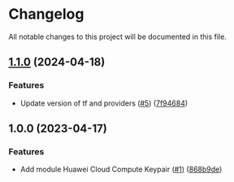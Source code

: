 # Changelog

All notable changes to this project will be documented in this file.

## [1.1.0](https://github.com/cloud-labs-infra/terraform-huaweicloud-keypair/compare/v1.0.0...v1.1.0) (2024-04-18)


### Features

* Update version of tf and providers ([#5](https://github.com/cloud-labs-infra/terraform-huaweicloud-keypair/issues/5)) ([7f94684](https://github.com/cloud-labs-infra/terraform-huaweicloud-keypair/commit/7f946841a5cdfd1f939188517b36724955c61772))

## 1.0.0 (2023-04-17)


### Features

* Add module Huawei Cloud Compute Keypair ([#1](https://github.com/cloud-labs-infra/terraform-huaweicloud-keypair/issues/1)) ([868b9de](https://github.com/cloud-labs-infra/terraform-huaweicloud-keypair/commit/868b9deab003cb3d786a3f0cb505df184a89988a))
